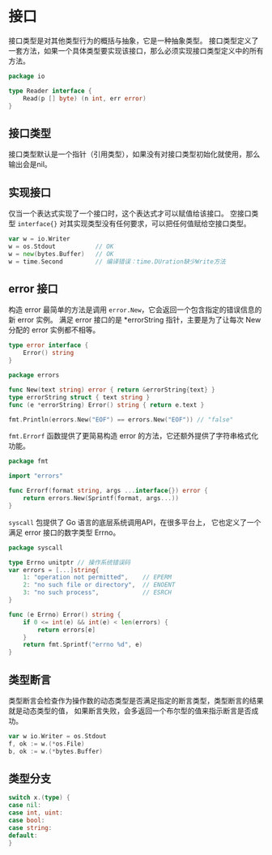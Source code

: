 # 接口
接口类型是对其他类型行为的概括与抽象，它是一种抽象类型。
接口类型定义了一套方法，如果一个具体类型要实现该接口，那么必须实现接口类型定义中的所有方法。

```go
package io

type Reader interface {
    Read(p [] byte) (n int, err error)
}
```

## 接口类型
接口类型默认是一个指针（引用类型），如果没有对接口类型初始化就使用，那么输出会是nil。

## 实现接口
仅当一个表达式实现了一个接口时，这个表达式才可以赋值给该接口。
空接口类型 `interface{}` 对其实现类型没有任何要求，可以把任何值赋给空接口类型。

```go
var w = io.Writer
w = os.Stdout           // OK
w = new(bytes.Buffer)   // OK
w = time.Second         // 编译错误：time.DUration缺少Write方法
```

## error 接口
构造 error 最简单的方法是调用 `error.New`，它会返回一个包含指定的错误信息的新 error 实例。
满足 error 接口的是 *errorString 指针，主要是为了让每次 New 分配的 error 实例都不相等。

```go
type error interface {
    Error() string
}

package errors 

func New(text string) error { return &errorString{text} }
type errorString struct { text string }
func (e *errorString) Error() string { return e.text }

fmt.Println(errors.New("EOF") == errors.New("EOF")) // "false"
```

`fmt.Errorf` 函数提供了更简易构造 error 的方法，它还额外提供了字符串格式化功能。

```go
package fmt

import "errors"

func Errorf(format string, args ...interface{}) error {
    return errors.New(Sprintf(format, args...))
}
```

`syscall`  包提供了 Go 语言的底层系统调用API，在很多平台上， 它也定义了一个满足
error 接口的数字类型 Errno。

```go
package syscall

type Errno unitptr // 操作系统错误码
var errors = [...]string{
    1: "operation not permitted",    // EPERM
    2: "no such file or directory",  // ENOENT
    3: "no such process",            // ESRCH
}

func (e Errno) Error() string {
    if 0 <= int(e) && int(e) < len(errors) {
        return errors[e]
    }
    return fmt.Sprintf("errno %d", e)
}
```

## 类型断言
类型断言会检查作为操作数的动态类型是否满足指定的断言类型，类型断言的结果就是动态类型的值，
如果断言失败，会多返回一个布尔型的值来指示断言是否成功。

```go
var w io.Writer = os.Stdout
f, ok := w.(*os.File)
b, ok := w.(*bytes.Buffer)
```

## 类型分支

```go
switch x.(type) {
case nil:
case int, uint:
case bool:
case string:
default:
}
```
